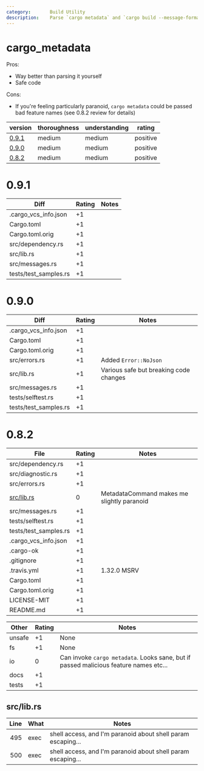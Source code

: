 ```yaml
---
category:       Build Utility
description:    Parse `cargo metadata` and `cargo build --message-format=json` output.
---
```


# cargo_metadata

Pros:
* Way better than parsing it yourself
* Safe code

Cons:
* If you're feeling particularly paranoid, `cargo metadata` could be passed bad
  feature names (see 0.8.2 review for details)

| version | thoroughness | understanding | rating |
| ------- | ------------ | ------------- | ------ |
| [0.9.1](#0.9.1) | medium | medium | positive
| [0.9.0](#0.9.0) | medium | medium | positive
| [0.8.2](#0.8.2) | medium | medium | positive

0.9.1
=====

| Diff                                          | Rating | Notes |
| --------------------------------------------- | ------ | ----- |
| .cargo_vcs_info.json                          | +1 | |
| Cargo.toml                                    | +1 | |
| Cargo.toml.orig                               | +1 | |
| src/dependency.rs                             | +1 | |
| src/lib.rs                                    | +1 | |
| src/messages.rs                               | +1 | |
| tests/test_samples.rs                         | +1 | |

0.9.0
=====

| Diff                                          | Rating | Notes |
| --------------------------------------------- | ------ | ----- |
| .cargo_vcs_info.json                          | +1 | |
| Cargo.toml                                    | +1 | |
| Cargo.toml.orig                               | +1 | |
| src/errors.rs                                 | +1 | Added `Error::NoJson`
| src/lib.rs                                    | +1 | Various safe but breaking code changes
| src/messages.rs                               | +1 | |
| tests/selftest.rs                             | +1 | |
| tests/test_samples.rs                         | +1 | |

0.8.2
=====

| File                                          | Rating | Notes |
| --------------------------------------------- | ------ | ----- |
| src/dependency.rs                             | +1 | |
| src/diagnostic.rs                             | +1 | |
| src/errors.rs                                 | +1 | |
| [src/lib.rs](src/lib.rs)                      | 0 | MetadataCommand makes me slightly paranoid
| src/messages.rs                               | +1 | |
| tests/selftest.rs                             | +1 | |
| tests/test_samples.rs                         | +1 | |
| .cargo_vcs_info.json                          | +1 | |
| .cargo-ok                                     | +1 | |
| .gitignore                                    | +1 | |
| .travis.yml                                   | +1 | 1.32.0 MSRV
| Cargo.toml                                    | +1 | |
| Cargo.toml.orig                               | +1 | |
| LICENSE-MIT                                   | +1 | |
| README.md                                     | +1 | |

| Other     | Rating | Notes |
| --------- | ------ | ----- |
| unsafe    | +1    | None
| fs        | +1    | None
| io        | 0     | Can invoke `cargo metadata`.  Looks sane, but if passed malicious feature names etc...
| docs      | +1    | |
| tests     | +1    | |

src/lib.rs
----------
| Line  | What  | Notes |
| -----:| ----- | ----- |
| 495 | exec | shell access, and I'm paranoid about shell param escaping...
| 500 | exec | shell access, and I'm paranoid about shell param escaping...
